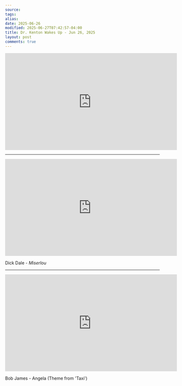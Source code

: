 ```yaml
---
source:
tags:
alias:
date: 2025-06-26
modified: 2025-06-27T07:42:57-04:00
title: Dr. Kenton Wakes Up - Jun 26, 2025
layout: post
comments: true
---
```


  

<iframe width="560" height="315" src="https://www.youtube.com/embed/PBwK0a9LIeM" title="YouTube video player" frameborder="0" allow="accelerometer; autoplay; clipboard-write; encrypted-media; gyroscope; picture-in-picture; web-share" allowfullscreen></iframe>

---

<iframe width="560" height="315" src="https://www.youtube.com/embed/mKpsuGMeqHI?si=HJhqhqNDMSId6scn" title="YouTube video player" frameborder="0" allow="accelerometer; autoplay; clipboard-write; encrypted-media; gyroscope; picture-in-picture; web-share" referrerpolicy="strict-origin-when-cross-origin" allowfullscreen></iframe>

Dick Dale - *Miserlou*

---

<iframe width="560" height="315" src="https://www.youtube.com/embed/7lDuFxKWdGw?si=74l2wNRoeLX-T0F5" title="YouTube video player" frameborder="0" allow="accelerometer; autoplay; clipboard-write; encrypted-media; gyroscope; picture-in-picture; web-share" referrerpolicy="strict-origin-when-cross-origin" allowfullscreen></iframe>

Bob James - Angela (Theme from 'Taxi')